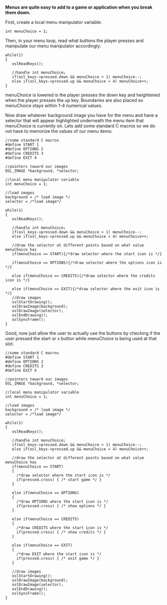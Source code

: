 **Menus are quite easy to add to a game or application when you break them down.**


First, create a local menu manipulator variable:
```
int menuChoice = 1;
```

Then, in your menu loop, read what buttons the player presses and manipulate our menu manipulator accordingly:
```
while(1)
{
   oslReadKeys();
   
   //handle int menuChoice;
   if(osl_keys->pressed.down && menuChoice > 1) menuChoice--;
   else if(osl_keys->pressed.up && menuChoice < 4) menuChoice++;
}
```
menuChoice is lowered is the player presses the down key and heightened when the player presses the up key. Boundaries are also placed so menuChoice stays within 1-4 numerical values.

Now draw whatever background image you have for the menu and have a selector that will appear highlighted underneath the menu item that menuChoice is currently on. Lets add some standard C macros so we do not have to memorize the values of our menu items:
```
//some standard C macros
#define START 1
#define OPTIONS 2
#define CREDITS 3
#define EXIT 4

//pointers toward our images
OSL_IMAGE *background, *selector;

//local menu manipulator variable
int menuChoice = 1;

//load images
background = /* load image */
selector = /*load image*/

while(1)
{
   oslReadKeys();
   
   //handle int menuChoice;
   if(osl_keys->pressed.down && menuChoice > 1) menuChoice--;
   else if(osl_keys->pressed.up && menuChoice < 4) menuChoice++;
   
   //draw the selector at different points based on what value menuChoice has
   if(menuChoice == START){/*draw selector where the start icon is */}

   if(menuChoice == OPTIONS){/*draw selector where the options icon is */}

   else if(menuChoice == CREDITS){/*draw selector where the credits icon is */}

   else if(menuChoice == EXIT){/*draw selector where the exit icon is */}
   //draw images
   oslStartDrawing();
   oslDrawImage(background);
   oslDrawImage(selector);
   oslEndDrawing();
   oslSyncFrame();
}
```
Good, now just allow the user to actually use the buttons by checking if the user pressed the start or x button while menuChoice is being used at that slot.
```
//some standard C macros
#define START 1
#define OPTIONS 2
#define CREDITS 3
#define EXIT 4

//pointers toward our images
OSL_IMAGE *background, *selector;

//local menu manipulator variable
int menuChoice = 1;

//load images
background = /* load image */
selector = /*load image*/

while(1)
{
   oslReadKeys();
   
   //handle int menuChoice;
   if(osl_keys->pressed.down && menuChoice > 1) menuChoice--;
   else if(osl_keys->pressed.up && menuChoice < 4) menuChoice++;
   
   //draw the selector at different points based on what value menuChoice has
   if(menuChoice == START)
   {
     /*draw selector where the start icon is */
     if(pressed.cross) { /* start game */ }
   }

   else if(menuChoice == OPTIONS)
   {
     /*draw OPTIONS where the start icon is */
     if(pressed.cross) { /* show options */ }
   }

   else if(menuChoice == CREDITS)
   {
     /*draw CREDITS where the start icon is */
     if(pressed.cross) { /* show credits */ }
   }

   else if(menuChoice == EXIT)
   {
     /*draw EXIT where the start icon is */
     if(pressed.cross) { /* exit game */ }
   }

   //draw images
   oslStartDrawing();
   oslDrawImage(background);
   oslDrawImage(selector);
   oslEndDrawing();
   oslSyncFrame();
}
```